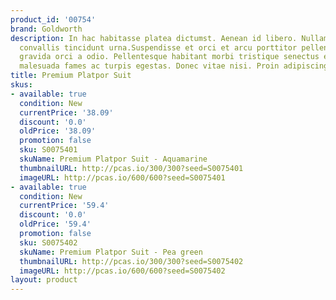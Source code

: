 ```yaml
---
product_id: '00754'
brand: Goldworth
description: In hac habitasse platea dictumst. Aenean id libero. Nullam arcu. Donec
  convallis tincidunt urna.Suspendisse et orci et arcu porttitor pellentesque. Nulla
  gravida orci a odio. Pellentesque habitant morbi tristique senectus et netus et
  malesuada fames ac turpis egestas. Donec vitae nisi. Proin adipiscing.
title: Premium Platpor Suit
skus:
- available: true
  condition: New
  currentPrice: '38.09'
  discount: '0.0'
  oldPrice: '38.09'
  promotion: false
  sku: S0075401
  skuName: Premium Platpor Suit - Aquamarine
  thumbnailURL: http://pcas.io/300/300?seed=S0075401
  imageURL: http://pcas.io/600/600?seed=S0075401
- available: true
  condition: New
  currentPrice: '59.4'
  discount: '0.0'
  oldPrice: '59.4'
  promotion: false
  sku: S0075402
  skuName: Premium Platpor Suit - Pea green
  thumbnailURL: http://pcas.io/300/300?seed=S0075402
  imageURL: http://pcas.io/600/600?seed=S0075402
layout: product
---
```

